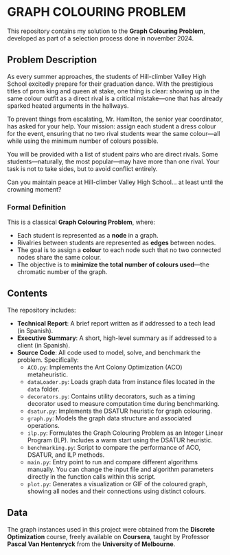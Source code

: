 # GRAPH COLOURING PROBLEM

This repository contains my solution to the **Graph Colouring Problem**, developed as part of a selection process done in november 2024.

## Problem Description

As every summer approaches, the students of Hill-climber Valley High School excitedly prepare for their graduation dance. With the prestigious titles of prom king and queen at stake, one thing is clear: showing up in the same colour outfit as a direct rival is a critical mistake—one that has already sparked heated arguments in the hallways.

To prevent things from escalating, Mr. Hamilton, the senior year coordinator, has asked for your help. Your mission: assign each student a dress colour for the event, ensuring that no two rival students wear the same colour—all while using the minimum number of colours possible.

You will be provided with a list of student pairs who are direct rivals. Some students—naturally, the most popular—may have more than one rival. Your task is not to take sides, but to avoid conflict entirely.

Can you maintain peace at Hill-climber Valley High School… at least until the crowning moment?

### Formal Definition

This is a classical **Graph Colouring Problem**, where:
- Each student is represented as a **node** in a graph.
- Rivalries between students are represented as **edges** between nodes.
- The goal is to assign a **colour** to each node such that no two connected nodes share the same colour.
- The objective is to **minimize the total number of colours used**—the chromatic number of the graph.

## Contents

The repository includes:

- **Technical Report**: A brief report written as if addressed to a tech lead (in Spanish).
- **Executive Summary**: A short, high-level summary as if addressed to a client (in Spanish).
- **Source Code**: All code used to model, solve, and benchmark the problem. Specifically:
  - `ACO.py`: Implements the Ant Colony Optimization (ACO) metaheuristic.
  - `dataLoader.py`: Loads graph data from instance files located in the `data` folder.
  - `decorators.py`: Contains utility decorators, such as a timing decorator used to measure computation time during benchmarking.
  - `dsatur.py`: Implements the DSATUR heuristic for graph colouring.
  - `graph.py`: Models the graph data structure and associated operations.
  - `ilp.py`: Formulates the Graph Colouring Problem as an Integer Linear Program (ILP). Includes a warm start using the DSATUR heuristic.
  - `benchmarking.py`: Script to compare the performance of ACO, DSATUR, and ILP methods.
  - `main.py`: Entry point to run and compare different algorithms manually. You can change the input file and algorithm parameters directly in the function calls within this script.
  - `plot.py`: Generates a visualization or GIF of the coloured graph, showing all nodes and their connections using distinct colours.

## Data

The graph instances used in this project were obtained from the **Discrete Optimization** course, freely available on **Coursera**, taught by Professor **Pascal Van Hentenryck** from the **University of Melbourne**.
